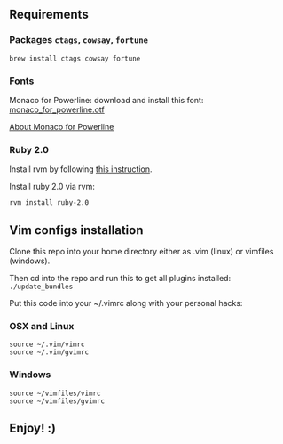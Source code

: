 ## Requirements

### Packages `ctags`, `cowsay`, `fortune`
```
brew install ctags cowsay fortune
```

### Fonts
Monaco for Powerline:
download and install this font: [monaco_for_powerline.otf](https://gist.github.com/baopham/1838072/raw/5fa73caa4af86285f11539a6b4b6c26cfca2c04b/Monaco%20for%20Powerline.otf)

[About Monaco for Powerline](https://gist.github.com/baopham/1838072)

### Ruby 2.0

Install rvm by following [this instruction](http://rvm.io/rvm/install).

Install ruby 2.0 via rvm:
```
rvm install ruby-2.0
```


## Vim configs installation

Clone this repo into your home directory either as .vim (linux) or vimfiles (windows).

Then cd into the repo and run this to get all plugins installed: 
`./update_bundles`


Put this code into your ~/.vimrc along with your personal hacks:

### OSX and Linux
```
source ~/.vim/vimrc
source ~/.vim/gvimrc
```

### Windows
```
source ~/vimfiles/vimrc
source ~/vimfiles/gvimrc
```

## Enjoy! :)

